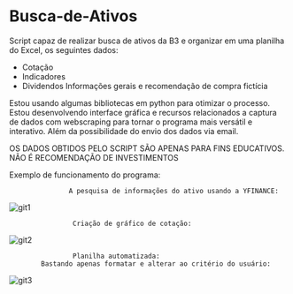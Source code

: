 # Busca-de-Ativos
Script capaz de realizar  busca de ativos da B3 e organizar em uma planilha do Excel, os seguintes dados:
- Cotação
- Indicadores
- Dividendos
Informações gerais e recomendação de compra fictícia

Estou usando algumas bibliotecas em python para otimizar o processo. 
Estou desenvolvendo interface gráfica e recursos relacionados a captura de dados com webscraping para tornar o programa mais versátil e interativo. Além da possibilidade do envio dos dados via email.

OS DADOS OBTIDOS PELO SCRIPT SÃO APENAS PARA FINS EDUCATIVOS. NÃO É RECOMENDAÇÃO DE INVESTIMENTOS

Exemplo de funcionamento do programa:


                   A pesquisa de informações do ativo usando a YFINANCE:
                   
![git1](https://github.com/user-attachments/assets/fb44357e-085d-4ea5-a9d4-b49d38aad7d0)


                    Criação de gráfico de cotação:
                    
![git2](https://github.com/user-attachments/assets/87158f0d-6231-4ead-9235-c1eb3a4d8456)


                    Planilha automatizada:
            Bastando apenas formatar e alterar ao critério do usuário:
            
![git3](https://github.com/user-attachments/assets/111cffe0-601e-44f9-aef9-487b17ed4d5a)


